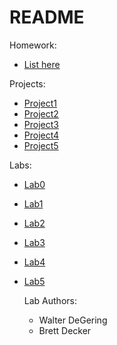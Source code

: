 # README

Homework:
- [List here](/Homework)

Projects:
- [Project1](/Projects/Project1)
- [Project2](/Projects/Project2)
- [Project3](/Projects/Project3)
- [Project4](/Projects/Project4)
- [Project5](/Projects/Project5)

Labs:
- [Lab0](/Labs/Lab0)
- [Lab1](/Labs/Lab1)
- [Lab2](/Labs/Lab2)
- [Lab3](/Labs/Lab3)
- [Lab4](/Labs/Lab4)
- [Lab5](/Labs/Lab5)

	Lab Authors:
	- Walter DeGering
	- Brett Decker

